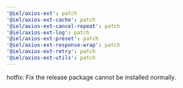 ```yaml
---
'@iel/axios-ext': patch
'@iel/axios-ext-cache': patch
'@iel/axios-ext-cancel-repeat': patch
'@iel/axios-ext-log': patch
'@iel/axios-ext-preset': patch
'@iel/axios-ext-response-wrap': patch
'@iel/axios-ext-retry': patch
'@iel/axios-ext-utils': patch
---
```


hotfix: Fix the release package cannot be installed normally.
